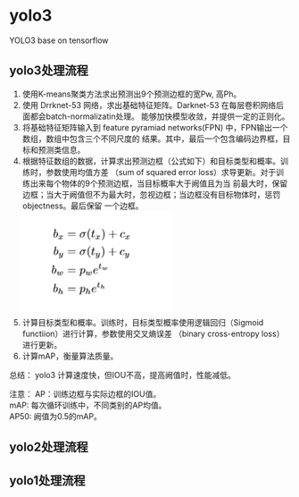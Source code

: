# yolo3
YOLO3 base on tensorflow
## yolo3处理流程
1. 使用K-means聚类方法求出预测出9个预测边框的宽Pw, 高Ph。
2. 使用 Drrknet-53 网络，求出基础特征矩阵。Darknet-53 在每层卷积网络后面都会batch-normalizatin处理。
   能够加快模型收敛，并提供一定的正则化。
3. 将基础特征矩阵输入到 feature pyramiad networks(FPN) 中，FPN输出一个数组，数组中包含三个不同尺度的
   结果。其中，最后一个包含编码边界框，目标和预测类信息。
4. 根据特征数组的数据，计算求出预测边框（公式如下）和目标类型和概率。训练时，参数使用均值方差
   （sum of squared error loss）求导更新。对于训练出来每个物体的9个预测边框，当目标概率大于阙值且为当
   前最大时，保留边框；当大于阙值但不为最大时，忽视边框；当边框没有目标物体时，惩罚objectness。最后保留
   一个边框。
   <div>
      <img src="https://github.com/ch135/yolo3/blob/master/function_img/box.png"/>
   </div>
5. 计算目标类型和概率。训练时，目标类型概率使用逻辑回归（Sigmoid functiion）进行计算，参数使用交叉熵误差
   （binary cross-entropy loss）进行更新。
6. 计算mAP，衡量算法质量。

总结：
yolo3 计算速度快，但IOU不高，提高阙值时，性能减低。

注意：
   AP：训练边框与实际边框的IOU值。<br/>
   mAP: 每次循环训练中，不同类别的AP均值。<br/>
   AP50: 阙值为0.5的mAP。
   
## yolo2处理流程

## yolo1处理流程
